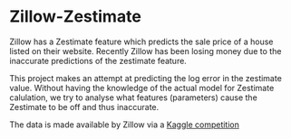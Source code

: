 # Zillow-Zestimate
 
Zillow has a Zestimate feature which predicts the sale price of a house listed on their website. Recently Zillow has been losing money due to the inaccurate predictions of the zestimate feature.

This project makes an attempt at predicting the log error in the zestimate value. Without having the knowledge of the actual model for Zestimate calulation, we try to analyse what features (parameters) cause the Zestimate to be off and thus inaccurate.

The data is made available by Zillow via a [Kaggle competition](https://www.kaggle.com/c/zillow-prize-1/overview)
